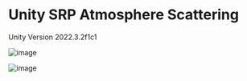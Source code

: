# Unity SRP Atmosphere Scattering

Unity Version 2022.3.2f1c1

![image](https://github.com/StellarWarp/Unity-SRP-Atmosphere-Scattering/assets/49562703/666e7d5e-b719-4cc3-92bc-505f0c0bd71e)

![image](https://github.com/StellarWarp/Unity-SRP-Atmosphere-Scattering/assets/49562703/957b3290-1204-44c9-9d25-323d5f1620e4)
